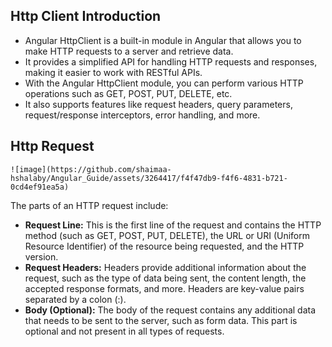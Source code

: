 ## Http Client Introduction

- Angular HttpClient is a built-in module in Angular that allows you to make HTTP requests to a server and retrieve data. 
- It provides a simplified API for handling HTTP requests and responses, making it easier to work with RESTful APIs.
- With the Angular HttpClient module, you can perform various HTTP operations such as GET, POST, PUT, DELETE, etc.
- It also supports features like request headers, query parameters, request/response interceptors, error handling, and more.

## Http Request
  
    ![image](https://github.com/shaimaa-hshalaby/Angular_Guide/assets/3264417/f4f47db9-f4f6-4831-b721-0cd4ef91ea5a)
The parts of an HTTP request include:

-  **Request Line:** This is the first line of the request and contains the HTTP method (such as GET, POST, PUT, DELETE), the URL or URI (Uniform Resource Identifier) of the resource being requested, and the HTTP version.
-  **Request Headers:** Headers provide additional information about the request, such as the type of data being sent, the content length, the accepted response formats, and more. Headers are key-value pairs separated by a colon (:).
-  **Body (Optional):** The body of the request contains any additional data that needs to be sent to the server, such as form data. This part is optional and not present in all types of requests.


  

